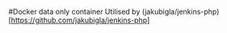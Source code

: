 #Docker data only container
Utilised by (jakubigla/jenkins-php)[https://github.com/jakubigla/jenkins-php]
